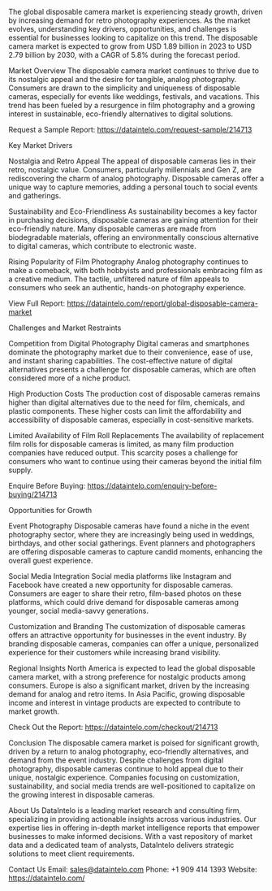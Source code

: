 The global disposable camera market is experiencing steady growth, driven by increasing demand for retro photography experiences. As the market evolves, understanding key drivers, opportunities, and challenges is essential for businesses looking to capitalize on this trend. The disposable camera market is expected to grow from USD 1.89 billion in 2023 to USD 2.79 billion by 2030, with a CAGR of 5.8% during the forecast period.

Market Overview
The disposable camera market continues to thrive due to its nostalgic appeal and the desire for tangible, analog photography. Consumers are drawn to the simplicity and uniqueness of disposable cameras, especially for events like weddings, festivals, and vacations. This trend has been fueled by a resurgence in film photography and a growing interest in sustainable, eco-friendly alternatives to digital solutions.

Request a Sample Report: https://dataintelo.com/request-sample/214713

Key Market Drivers

Nostalgia and Retro Appeal
The appeal of disposable cameras lies in their retro, nostalgic value. Consumers, particularly millennials and Gen Z, are rediscovering the charm of analog photography. Disposable cameras offer a unique way to capture memories, adding a personal touch to social events and gatherings.

Sustainability and Eco-Friendliness
As sustainability becomes a key factor in purchasing decisions, disposable cameras are gaining attention for their eco-friendly nature. Many disposable cameras are made from biodegradable materials, offering an environmentally conscious alternative to digital cameras, which contribute to electronic waste.

Rising Popularity of Film Photography
Analog photography continues to make a comeback, with both hobbyists and professionals embracing film as a creative medium. The tactile, unfiltered nature of film appeals to consumers who seek an authentic, hands-on photography experience.

View Full Report: https://dataintelo.com/report/global-disposable-camera-market

Challenges and Market Restraints

Competition from Digital Photography
Digital cameras and smartphones dominate the photography market due to their convenience, ease of use, and instant sharing capabilities. The cost-effective nature of digital alternatives presents a challenge for disposable cameras, which are often considered more of a niche product.

High Production Costs
The production cost of disposable cameras remains higher than digital alternatives due to the need for film, chemicals, and plastic components. These higher costs can limit the affordability and accessibility of disposable cameras, especially in cost-sensitive markets.

Limited Availability of Film Roll Replacements
The availability of replacement film rolls for disposable cameras is limited, as many film production companies have reduced output. This scarcity poses a challenge for consumers who want to continue using their cameras beyond the initial film supply.

Enquire Before Buying: https://dataintelo.com/enquiry-before-buying/214713

Opportunities for Growth

Event Photography
Disposable cameras have found a niche in the event photography sector, where they are increasingly being used in weddings, birthdays, and other social gatherings. Event planners and photographers are offering disposable cameras to capture candid moments, enhancing the overall guest experience.

Social Media Integration
Social media platforms like Instagram and Facebook have created a new opportunity for disposable cameras. Consumers are eager to share their retro, film-based photos on these platforms, which could drive demand for disposable cameras among younger, social media-savvy generations.

Customization and Branding
The customization of disposable cameras offers an attractive opportunity for businesses in the event industry. By branding disposable cameras, companies can offer a unique, personalized experience for their customers while increasing brand visibility.

Regional Insights
North America is expected to lead the global disposable camera market, with a strong preference for nostalgic products among consumers. Europe is also a significant market, driven by the increasing demand for analog and retro items. In Asia Pacific, growing disposable income and interest in vintage products are expected to contribute to market growth.

Check Out the Report: https://dataintelo.com/checkout/214713

Conclusion
The disposable camera market is poised for significant growth, driven by a return to analog photography, eco-friendly alternatives, and demand from the event industry. Despite challenges from digital photography, disposable cameras continue to hold appeal due to their unique, nostalgic experience. Companies focusing on customization, sustainability, and social media trends are well-positioned to capitalize on the growing interest in disposable cameras.

About Us
DataIntelo is a leading market research and consulting firm, specializing in providing actionable insights across various industries. Our expertise lies in offering in-depth market intelligence reports that empower businesses to make informed decisions. With a vast repository of market data and a dedicated team of analysts, DataIntelo delivers strategic solutions to meet client requirements.

Contact Us
Email: sales@dataintelo.com
Phone: +1 909 414 1393
Website: https://dataintelo.com/
